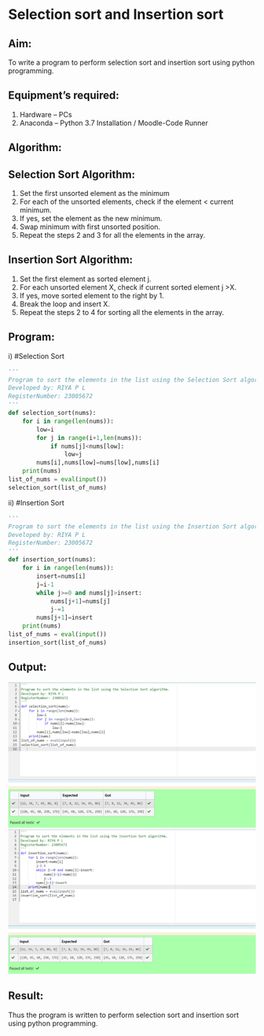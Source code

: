 # Selection sort and Insertion sort
## Aim:
To write a program to perform selection sort and insertion sort using python programming.
## Equipment’s required:
1.	Hardware – PCs
2.	Anaconda – Python 3.7 Installation / Moodle-Code Runner
## Algorithm:
## Selection Sort Algorithm:
1.	Set the first unsorted element as the minimum
2.	For each of the unsorted elements, check if the element < current minimum.
3.	If yes, set the element as the new minimum.
4.	Swap minimum with first unsorted position.
5.	Repeat the steps 2 and 3 for all the elements in the array.
## Insertion Sort Algorithm:
1.	Set the first element as sorted element j.
2.	For each unsorted element X, check if current sorted element j >X.
3.	If yes, move sorted element to the right by 1.
4.	Break the loop and insert X.
5.	Repeat the steps 2 to 4 for sorting all the elements in the array.
## Program:
i)	#Selection Sort
```PYTHON
''' 
Program to sort the elements in the list using the Selection Sort algorithm.
Developed by: RIYA P L
RegisterNumber: 23005672
'''
def selection_sort(nums):
    for i in range(len(nums)):
        low=i
        for j in range(i+1,len(nums)):
            if nums[j]<nums[low]:
                low=j
        nums[i],nums[low]=nums[low],nums[i]
    print(nums)
list_of_nums = eval(input())
selection_sort(list_of_nums)

```
ii)	#Insertion Sort
```PYTHON 
''' 
Program to sort the elements in the list using the Insertion Sort algorithm.
Developed by: RIYA P L
RegisterNumber: 23005672
'''
def insertion_sort(nums):
    for i in range(len(nums)):
        insert=nums[i]
        j=i-1
        while j>=0 and nums[j]>insert:
            nums[j+1]=nums[j]
            j-=1
        nums[j+1]=insert
    print(nums)
list_of_nums = eval(input())
insertion_sort(list_of_nums)

```
## Output:
![output](./sorting1.png)
![output](./sorting2.png)
## Result:
Thus the program is written to perform selection sort and insertion sort using python programming.
